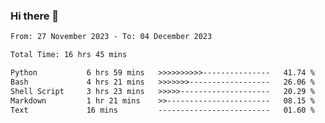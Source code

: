 ### Hi there 👋

<!--
**ututono/ututono** is a ✨ _special_ ✨ repository because its `README.md` (this file) appears on your GitHub profile.

Here are some ideas to get you started:

- 🔭 I’m currently working on ...
- 🌱 I’m currently learning ...
- 👯 I’m looking to collaborate on ...
- 🤔 I’m looking for help with ...
- 💬 Ask me about ...
- 📫 How to reach me: ...
- 😄 Pronouns: ...
- ⚡ Fun fact: ...
-->



<!--START_SECTION:waka-->

```txt
From: 27 November 2023 - To: 04 December 2023

Total Time: 16 hrs 45 mins

Python           6 hrs 59 mins   >>>>>>>>>>---------------   41.74 %
Bash             4 hrs 21 mins   >>>>>>>------------------   26.06 %
Shell Script     3 hrs 23 mins   >>>>>--------------------   20.29 %
Markdown         1 hr 21 mins    >>-----------------------   08.15 %
Text             16 mins         -------------------------   01.60 %
```

<!--END_SECTION:waka-->
